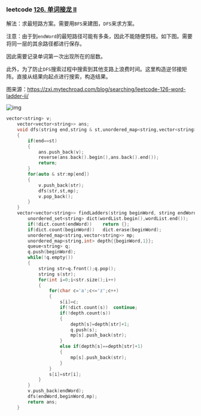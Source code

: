 ### leetcode [126. 单词接龙 II](https://leetcode-cn.com/problems/word-ladder-ii/)

解法：求最短路方案。需要用`BFS`来建图，`DFS`来求方案。

注意：由于到`endWord`的最短路径可能有多条，因此不能随便剪枝。如下图。需要将同一层的其余路径都进行保存。

因此需要记录单词第一次出现所在的层数。

此外，为了防止`DFS`搜索过程中搜索到其他支路上浪费时间。这里构造逆邻接矩阵。直接从结果向起点进行搜索，构造结果。

图来源：https://zxi.mytechroad.com/blog/searching/leetcode-126-word-ladder-ii/

![img](http://zxi.mytechroad.com/blog/wp-content/uploads/2017/09/126-ep72-3.png)

```cpp
vector<string> v;
    vector<vector<string>> ans;
    void dfs(string end,string & st,unordered_map<string,vector<string>> & mp)
    {
        if(end==st)
        {
            ans.push_back(v);
            reverse(ans.back().begin(),ans.back().end());
            return;
        }
        for(auto & str:mp[end])
        {
            v.push_back(str);
            dfs(str,st,mp);
            v.pop_back();
        }
    }
    vector<vector<string>> findLadders(string beginWord, string endWord, vector<string>& wordList) {
        unordered_set<string> dict(wordList.begin(),wordList.end());
        if(!dict.count(endWord))    return {};
        if(dict.count(beginWord))   dict.erase(beginWord);
        unordered_map<string,vector<string>> mp;
        unordered_map<string,int> depth{{beginWord,1}};
        queue<string> q;
        q.push(beginWord);
        while(!q.empty())
        {
            string str=q.front();q.pop();
            string s(str);
            for(int i=0;i<str.size();i++)
            {
                for(char c='a';c<='z';c++)
                {
                    s[i]=c;
                    if(!dict.count(s))  continue;
                    if(!depth.count(s))
                    {
                        depth[s]=depth[str]+1;
                        q.push(s);
                        mp[s].push_back(str);
                    }
                    else if(depth[s]==depth[str]+1)
                    {
                        mp[s].push_back(str);
                    }
                }
                s[i]=str[i];
            }
        }
        v.push_back(endWord);
        dfs(endWord,beginWord,mp);
        return ans;
    }
```

